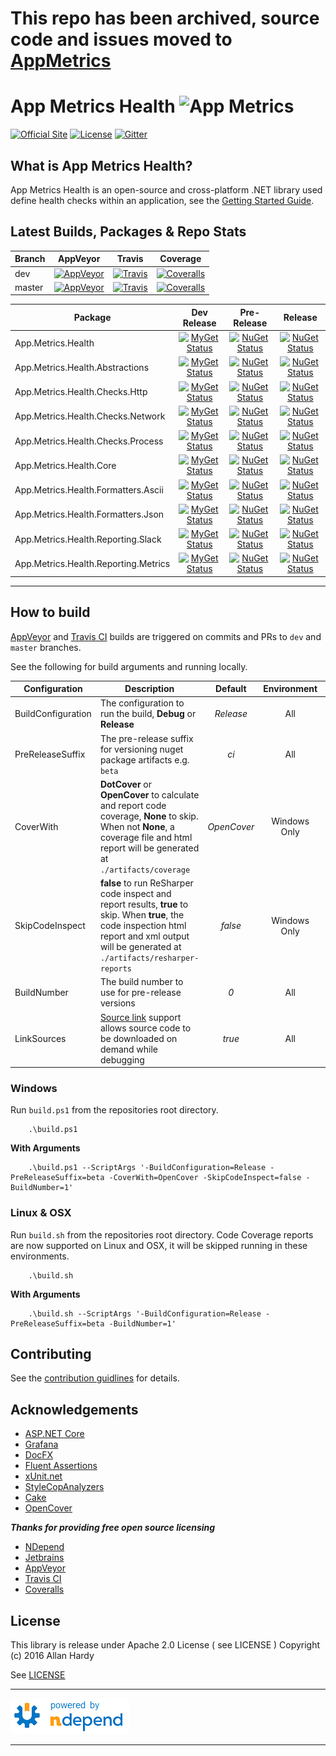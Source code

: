 # This repo has been archived, source code and issues moved to [AppMetrics](https://github.com/AppMetrics/AppMetrics)

# App Metrics Health <img src="https://avatars0.githubusercontent.com/u/29864085?v=4&s=200" alt="App Metrics" width="50px"/> 
[![Official Site](https://img.shields.io/badge/site-appmetrics-blue.svg?style=flat-square)](http://app-metrics.io/getting-started/intro.html) [![License](https://img.shields.io/badge/License-Apache%202.0-blue.svg?style=flat-square)](https://opensource.org/licenses/Apache-2.0) [![Gitter](https://badges.gitter.im/Join%20Chat.svg)](https://gitter.im/app-metrics/Lobby?utm_source=badge&utm_medium=badge&utm_campaign=pr-badge&utm_content=badge)

## What is App Metrics Health?

App Metrics Health is an open-source and cross-platform .NET library used define health checks within an application, see the [Getting Started Guide](https://www.app-metrics.io/health-checks/).

## Latest Builds, Packages & Repo Stats

|Branch|AppVeyor|Travis|Coverage|
|------|:--------:|:--------:|:--------:|
|dev|[![AppVeyor](https://img.shields.io/appveyor/ci/alhardy/health/dev.svg?style=flat-square&label=appveyor%20build)](https://ci.appveyor.com/project/alhardy/health/branch/dev)|[![Travis](https://img.shields.io/travis/alhardy/health/dev.svg?style=flat-square&label=travis%20build)](https://travis-ci.org/alhardy/health)|[![Coveralls](https://img.shields.io/coveralls/AppMetrics/Health/dev.svg?style=flat-square)](https://coveralls.io/github/AppMetrics/Health?branch=dev)
|master|[![AppVeyor](https://img.shields.io/appveyor/ci/alhardy/health/master.svg?style=flat-square&label=appveyor%20build)](https://ci.appveyor.com/project/alhardy/health/branch/master)| [![Travis](https://img.shields.io/travis/alhardy/health/master.svg?style=flat-square&label=travis%20build)](https://travis-ci.org/alhardy/health)| [![Coveralls](https://img.shields.io/coveralls/AppMetrics/Health/master.svg?style=flat-square)](https://coveralls.io/github/AppMetrics/Health?branch=master)|

|Package|Dev Release|Pre-Release|Release|
|------|:--------:|:--------:|:--------:|
|App.Metrics.Health|[![MyGet Status](https://img.shields.io/myget/appmetrics/v/App.Metrics.Health.svg?style=flat-square)](https://www.myget.org/feed/appmetrics/package/nuget/App.Metrics.Health)|[![NuGet Status](https://img.shields.io/nuget/vpre/App.Metrics.Health.svg?style=flat-square)](https://www.nuget.org/packages/App.Metrics.Health/)|[![NuGet Status](https://img.shields.io/nuget/v/App.Metrics.Health.svg?style=flat-square)](https://www.nuget.org/packages/App.Metrics.Health/)
|App.Metrics.Health.Abstractions|[![MyGet Status](https://img.shields.io/myget/appmetrics/v/App.Metrics.Health.Abstractions.svg?style=flat-square0)](https://www.myget.org/feed/appmetrics/package/nuget/App.Metrics.Health.Abstractions)|[![NuGet Status](https://img.shields.io/nuget/vpre/App.Metrics.Health.Abstractions.svg?style=flat-square)](https://www.nuget.org/packages/App.Metrics.Health.Abstractions/)|[![NuGet Status](https://img.shields.io/nuget/v/App.Metrics.Health.Abstractions.svg?style=flat-square)](https://www.nuget.org/packages/App.Metrics.Health.Abstractions/)
|App.Metrics.Health.Checks.Http|[![MyGet Status](https://img.shields.io/myget/appmetrics/v/App.Metrics.Health.Checks.Http.svg?style=flat-square0)](https://www.myget.org/feed/appmetrics/package/nuget/App.Metrics.Health.Checks.Http)|[![NuGet Status](https://img.shields.io/nuget/vpre/App.Metrics.Health.Checks.Http.svg?style=flat-square)](https://www.nuget.org/packages/App.Metrics.Health.Checks.Http/)|[![NuGet Status](https://img.shields.io/nuget/v/App.Metrics.Health.Checks.Http.svg?style=flat-square)](https://www.nuget.org/packages/App.Metrics.Health.Checks.Http/)
|App.Metrics.Health.Checks.Network|[![MyGet Status](https://img.shields.io/myget/appmetrics/v/App.Metrics.Health.Checks.Network.svg?style=flat-square0)](https://www.myget.org/feed/appmetrics/package/nuget/App.Metrics.Health.Checks.Network)|[![NuGet Status](https://img.shields.io/nuget/vpre/App.Metrics.Health.Checks.Network.svg?style=flat-square)](https://www.nuget.org/packages/App.Metrics.Health.Checks.Network/)|[![NuGet Status](https://img.shields.io/nuget/v/App.Metrics.Health.Checks.Network.svg?style=flat-square)](https://www.nuget.org/packages/App.Metrics.Health.Checks.Network/)
|App.Metrics.Health.Checks.Process|[![MyGet Status](https://img.shields.io/myget/appmetrics/v/App.Metrics.Health.Checks.Process.svg?style=flat-square0)](https://www.myget.org/feed/appmetrics/package/nuget/App.Metrics.Health.Checks.Process)|[![NuGet Status](https://img.shields.io/nuget/vpre/App.Metrics.Health.Checks.Process.svg?style=flat-square)](https://www.nuget.org/packages/App.Metrics.Health.Checks.Process/)|[![NuGet Status](https://img.shields.io/nuget/v/App.Metrics.Health.Checks.Process.svg?style=flat-square)](https://www.nuget.org/packages/App.Metrics.Health.Checks.Process/)
|App.Metrics.Health.Core|[![MyGet Status](https://img.shields.io/myget/appmetrics/v/App.Metrics.Health.Core.svg?style=flat-square0)](https://www.myget.org/feed/appmetrics/package/nuget/App.Metrics.Health.Core)|[![NuGet Status](https://img.shields.io/nuget/vpre/App.Metrics.Health.Core.svg?style=flat-square)](https://www.nuget.org/packages/App.Metrics.Health.Core/)|[![NuGet Status](https://img.shields.io/nuget/v/App.Metrics.Health.Core.svg?style=flat-square)](https://www.nuget.org/packages/App.Metrics.Health.Core/)
|App.Metrics.Health.Formatters.Ascii|[![MyGet Status](https://img.shields.io/myget/appmetrics/v/App.Metrics.Health.Formatters.Ascii.svg?style=flat-square&maxAge=7200)](https://www.myget.org/feed/appmetrics/package/nuget/App.Metrics.Health.Formatters.Ascii)|[![NuGet Status](https://img.shields.io/nuget/vpre/App.Metrics.Health.Formatters.Ascii.svg?style=flat-square)](https://www.nuget.org/packages/App.Metrics.Health.Formatters.Ascii/)|[![NuGet Status](https://img.shields.io/nuget/v/App.Metrics.Health.Formatters.Ascii.svg)](https://www.nuget.org/packages/App.Metrics.Health.Formatters.Ascii/)
|App.Metrics.Health.Formatters.Json|[![MyGet Status](https://img.shields.io/myget/appmetrics/v/App.Metrics.Health.Formatters.Json.svg?style=flat-square)](https://www.myget.org/feed/appmetrics/package/nuget/App.Metrics.Health.Formatters.Json)|[![NuGet Status](https://img.shields.io/nuget/vpre/App.Metrics.Health.Formatters.Json.svg?style=flat-square)](https://www.nuget.org/packages/App.Metrics.Health.Formatters.Json/)|[![NuGet Status](https://img.shields.io/nuget/v/App.Metrics.Health.Formatters.Json.svg?style=flat-square)](https://www.nuget.org/packages/App.Metrics.Health.Formatters.Json/)
|App.Metrics.Health.Reporting.Slack|[![MyGet Status](https://img.shields.io/myget/appmetrics/v/App.Metrics.Health.Reporting.Slack.svg?style=flat-square)](https://www.myget.org/feed/appmetrics/package/nuget/App.Metrics.Health.Reporting.Slack)|[![NuGet Status](https://img.shields.io/nuget/vpre/App.Metrics.Health.Reporting.Slack.svg?style=flat-square)](https://www.nuget.org/packages/App.Metrics.Health.Reporting.Slack/)|[![NuGet Status](https://img.shields.io/nuget/v/App.Metrics.Health.Reporting.Slack.svg?style=flat-square)](https://www.nuget.org/packages/App.Metrics.Health.Reporting.Slack/)
|App.Metrics.Health.Reporting.Metrics|[![MyGet Status](https://img.shields.io/myget/appmetrics/v/App.Metrics.Health.Reporting.Metrics.svg?style=flat-square)](https://www.myget.org/feed/appmetrics/package/nuget/App.Metrics.Health.Reporting.Metrics)|[![NuGet Status](https://img.shields.io/nuget/vpre/App.Metrics.Health.Reporting.Metrics.svg?style=flat-square)](https://www.nuget.org/packages/App.Metrics.Health.Reporting.Metrics/)|[![NuGet Status](https://img.shields.io/nuget/v/App.Metrics.Health.Reporting.Metrics.svg?style=flat-square)](https://www.nuget.org/packages/App.Metrics.Health.Reporting.Metrics/)|

----------

## How to build

[AppVeyor](https://ci.appveyor.com/project/alhardy/health/branch/master) and [Travis CI](https://travis-ci.org/alhardy/health) builds are triggered on commits and PRs to `dev` and `master` branches.

See the following for build arguments and running locally.

|Configuration|Description|Default|Environment|Required|
|------|--------|:--------:|:--------:|:--------:|
|BuildConfiguration|The configuration to run the build, **Debug** or **Release** |*Release*|All|Optional|
|PreReleaseSuffix|The pre-release suffix for versioning nuget package artifacts e.g. `beta`|*ci*|All|Optional|
|CoverWith|**DotCover** or **OpenCover** to calculate and report code coverage, **None** to skip. When not **None**, a coverage file and html report will be generated at `./artifacts/coverage`|*OpenCover*|Windows Only|Optional|
|SkipCodeInspect|**false** to run ReSharper code inspect and report results, **true** to skip. When **true**, the code inspection html report and xml output will be generated at `./artifacts/resharper-reports`|*false*|Windows Only|Optional|
|BuildNumber|The build number to use for pre-release versions|*0*|All|Optional|
|LinkSources|[Source link](https://github.com/ctaggart/SourceLink) support allows source code to be downloaded on demand while debugging|*true*|All|Optional|


### Windows

Run `build.ps1` from the repositories root directory.

```
	.\build.ps1
```

**With Arguments**

```
	.\build.ps1 --ScriptArgs '-BuildConfiguration=Release -PreReleaseSuffix=beta -CoverWith=OpenCover -SkipCodeInspect=false -BuildNumber=1'
```

### Linux & OSX

Run `build.sh` from the repositories root directory. Code Coverage reports are now supported on Linux and OSX, it will be skipped running in these environments.

```
	.\build.sh
```

**With Arguments**


```
	.\build.sh --ScriptArgs '-BuildConfiguration=Release -PreReleaseSuffix=beta -BuildNumber=1'
```

## Contributing

See the [contribution guidlines](CONTRIBUTING.md) for details.

## Acknowledgements

* [ASP.NET Core](https://github.com/aspnet)
* [Grafana](https://grafana.com/)
* [DocFX](https://dotnet.github.io/docfx/)
* [Fluent Assertions](http://www.fluentassertions.com/)
* [xUnit.net](https://xunit.github.io/)
* [StyleCopAnalyzers](https://github.com/DotNetAnalyzers/StyleCopAnalyzers)
* [Cake](https://github.com/cake-build/cake)
* [OpenCover](https://github.com/OpenCover/opencover)

***Thanks for providing free open source licensing***

* [NDepend](http://www.ndepend.com/) 
* [Jetbrains](https://www.jetbrains.com/dotnet/) 
* [AppVeyor](https://www.appveyor.com/)
* [Travis CI](https://travis-ci.org/)
* [Coveralls](https://coveralls.io/)

## License

This library is release under Apache 2.0 License ( see LICENSE ) Copyright (c) 2016 Allan Hardy

See [LICENSE](https://github.com/AppMetrics/AppMetrics/blob/master/LICENSE)

----------
[![Powered By NDepend](https://github.com/AppMetrics/AppMetrics.DocFx/blob/master/images/PoweredByNDepend.png)](http://www.ndepend.com/)

----------
